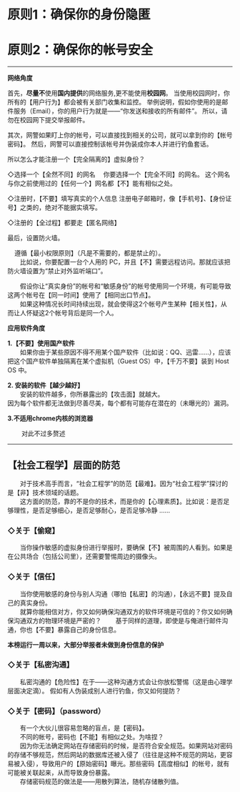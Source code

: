# **原则1：确保你的身份隐匿**

# **原则2：确保你的帐号安全**

---

**网络角度**

首先，**尽量不**使用**国内提供**的网络服务,更不能使用**校园网**。
当使用校园网时，你所有的【用户行为】都会被有关部门收集和监控。
举例说明，假如你使用的是邮件服务（Email），你的用户行为就是——“你发送和接收的所有邮件”。
所以，请勿在校园网下提交举报邮件。

其次，网警如果盯上你的帐号，可以直接找到相关的公司，就可以拿到你的【帐号密码】。
然后，网警可以直接控制该帐号并伪装成你本人并进行钓鱼套话。

所以怎么才能注册一个【完全隔离的】虚拟身份？

◇选择一个【全然不同】的网名
　你要选择一个【完全不同】的网名。
 这个网名与你之前使用过的【任何一个】网名都【不】能有相似之处。

◇注册时，【不要】填写真实的个人信息
注册电子邮箱时，像【手机号】、【身份证号】之类的，绝对不能据实填写。

◇注册的【全过程】都要走【匿名网络】

最后，设置防火墙。

    遵循【最小权限原则】（凡是不需要的，都是禁止的）。  
　　比如说，你要配置一台个人用的 PC，并且【不】需要远程访问。那就应该把防火墙设置为“禁止对外监听端口”。

　　假设你让“真实身份”的帐号和“敏感身份”的帐号使用同一个环境，有可能导致这两个帐号在【同一时间】使用了【相同出口节点】。  
　　如果这种情况长时间持续出现，就会使得这2个帐号产生某种【相关性】，从而让人怀疑这2个帐号背后是同一个人。

**应用软件角度**

**1.【不要】使用国产软件**  
　　如果你由于某些原因不得不用某个国产软件（比如说：QQ、迅雷......），应该把这个国产软件单独隔离在某个虚拟机（Guest OS）中，【千万不要】装到 Host OS 中。

**2. 安装的软件【越少越好】**  
　　安装的软件越多，你所暴露出的【攻击面】就越大。  
因为每个软件都无法做到尽善尽美，每个都有可能存在潜在的（未曝光的）漏洞。

**3.不适用chrome内核的浏览器**

        对此不过多赘述

---

## 【社会工程学】层面的防范

　　对于技术高手而言，“社会工程学”的防范【最难】。因为“社会工程学”探讨的是【非】技术领域的话题。  
　　这方面的防范，靠的不是你的技术，而是你的【心理素质】。比如说：是否足够理性，是否足够细心，是否足够耐心，是否足够冷静 ......

### ◇关于【偷窥】

　　当你操作敏感的虚拟身份进行举报时，要确保【不】被周围的人看到。如果是在公共场合（包括公司里），还需要警惕周边的摄像头。

### ◇关于【信任】

　　当你使用敏感的身份与别人沟通（哪怕【私密】的沟通），【永远不要】提及自己的真实身份。  
　　就算你能相信对方，你又如何确保沟通双方的软件环境是可信的？你又如何确保沟通双方的物理环境是严密的？
　　基于同样的道理，即使是与俺进行邮件沟通，你也【不要】暴露自己的身份信息。

**本榜运行一周以来，大部分举报者未做到身份信息的保护**

### ◇关于【私密沟通】

　　私密沟通的【危险性】在于——这种沟通方式会让你放松警惕（这是由心理学层面决定滴）。 假如有人伪装成别人进行钓鱼，你又如何提防？

### ◇关于【密码】（password）

　　有一个大伙儿很容易忽略的盲点，是【密码】。  
　　不同的帐号，密码也【不能】有相似之处。为啥捏？  
　　因为你无法确定网站在存储密码的时候，是否符合安全规范。如果网站对密码的存储不够规范，然后网站的数据库还被入侵了（往往是这种不规范的网站，更容易被入侵），导致用户的【原始密码】曝光。那些密码【高度相似】的帐号，就有可能被关联起来，从而导致身份暴露。  
　　存储密码规范的做法是——用散列算法，随机存储散列值。
